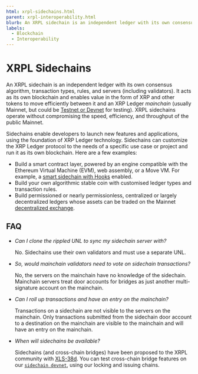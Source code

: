 ```yaml
---
html: xrpl-sidechains.html
parent: xrpl-interoperability.html
blurb: An XRPL sidechain is an independent ledger with its own consensus algorithm, transaction types, and rules.
labels:
  - Blockchain
  - Interoperability
---
```

# XRPL Sidechains

An XRPL sidechain is an independent ledger with its own consensus algorithm, transaction types, rules, and servers (including validators). It acts as its own blockchain and enables value in the form of XRP and other tokens to move efficiently between it and an XRP Ledger _mainchain_ (usually Mainnet, but could be [Testnet or Devnet](https://xrpl.org/parallel-networks.html#parallel-networks) for testing). XRPL sidechains operate without compromising the speed, efficiency, and throughput of the public Mainnet.

Sidechains enable developers to launch new features and applications, using the foundation of XRP Ledger technology. Sidechains can customize the XRP Ledger protocol to the needs of a specific use case or project and run it as its own blockchain. Here are a few examples:

* Build a smart contract layer, powered by an engine compatible with the Ethereum Virtual Machine (EVM), web assembly, or a Move VM. For example, a [smart sidechain with Hooks](https://hooks-testnet.xrpl-labs.com/) enabled.
* Build your own algorithmic stable coin with customised ledger types and transaction rules.
* Build permissioned or nearly permissionless, centralized or largely decentralized ledgers whose assets can be traded on the Mainnet [decentralized exchange](https://xrpl.org/decentralized-exchange.html).


## FAQ

- _Can I clone the rippled UNL to sync my sidechain server with?_

    No. Sidechains use their own validators and must use a separate UNL.

- _So, would mainchain validators need to vote on sidechain transactions?_

    No, the servers on the mainchain have no knowledge of the sidechain. Mainchain servers treat door accounts for bridges as just another multi-signature account on the mainchain.

- _Can I roll up transactions and have an entry on the mainchain?_

    Transactions on a sidechain are not visible to the servers on the mainchain. Only transactions submitted from the sidechain door account to a destination on the mainchain are visible to the mainchain and will have an entry on the mainchain.

- _When will sidechains be available?_

    Sidechains (and cross-chain bridges) have been proposed to the XRPL community with [XLS-38d](https://github.com/XRPLF/XRPL-Standards/discussions/92). You can test cross-chain bridge features on our [`sidechain devnet`](parallel-networks-list.md), using our locking and issuing chains.